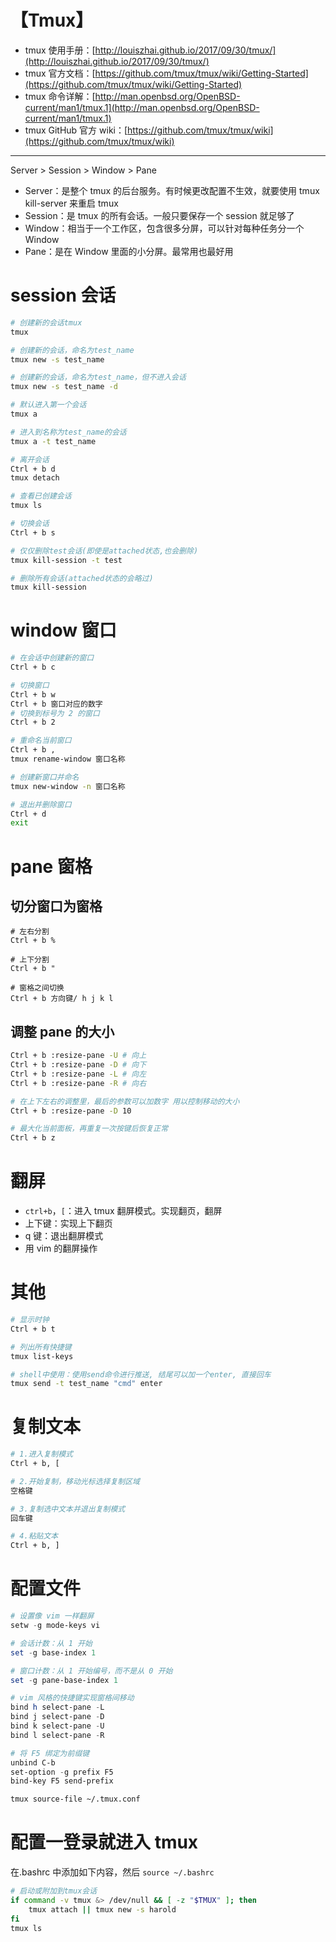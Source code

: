 # 【Tmux】

- tmux 使用手册：[http://louiszhai.github.io/2017/09/30/tmux/](http://louiszhai.github.io/2017/09/30/tmux/)
- tmux 官方文档：[https://github.com/tmux/tmux/wiki/Getting-Started](https://github.com/tmux/tmux/wiki/Getting-Started)
- tmux 命令详解：[http://man.openbsd.org/OpenBSD-current/man1/tmux.1](http://man.openbsd.org/OpenBSD-current/man1/tmux.1)
- tmux GitHub 官方 wiki：[https://github.com/tmux/tmux/wiki](https://github.com/tmux/tmux/wiki)

---

Server > Session > Window > Pane

- Server：是整个 tmux 的后台服务。有时候更改配置不生效，就要使用 tmux kill-server 来重启 tmux
- Session：是 tmux 的所有会话。一般只要保存一个 session 就足够了
- Window：相当于一个工作区，包含很多分屏，可以针对每种任务分一个 Window
- Pane：是在 Window 里面的小分屏。最常用也最好用

# session 会话

```bash
# 创建新的会话tmux
tmux

# 创建新的会话，命名为test_name
tmux new -s test_name

# 创建新的会话，命名为test_name，但不进入会话
tmux new -s test_name -d

# 默认进入第一个会话
tmux a

# 进入到名称为test_name的会话
tmux a -t test_name

# 离开会话
Ctrl + b d
tmux detach

# 查看已创建会话
tmux ls

# 切换会话
Ctrl + b s

# 仅仅删除test会话(即使是attached状态,也会删除)
tmux kill-session -t test

# 删除所有会话(attached状态的会略过)
tmux kill-session
```

# window 窗口

```bash
# 在会话中创建新的窗口
Ctrl + b c

# 切换窗口
Ctrl + b w
Ctrl + b 窗口对应的数字
# 切换到标号为 2 的窗口
Ctrl + b 2

# 重命名当前窗口
Ctrl + b ,
tmux rename-window 窗口名称

# 创建新窗口并命名
tmux new-window -n 窗口名称

# 退出并删除窗口
Ctrl + d
exit
```

# pane 窗格

## 切分窗口为窗格

```shell
# 左右分割
Ctrl + b %

# 上下分割
Ctrl + b "

# 窗格之间切换
Ctrl + b 方向键/ h j k l
```

## 调整 pane 的大小

```bash
Ctrl + b :resize-pane -U # 向上
Ctrl + b :resize-pane -D # 向下
Ctrl + b :resize-pane -L # 向左
Ctrl + b :resize-pane -R # 向右

# 在上下左右的调整里，最后的参数可以加数字 用以控制移动的大小
Ctrl + b :resize-pane -D 10

# 最大化当前面板，再重复一次按键后恢复正常
Ctrl + b z
```

# 翻屏

- `ctrl+b`，`[`：进入 tmux 翻屏模式。实现翻页，翻屏
- 上下键：实现上下翻页
- q 键：退出翻屏模式
- 用 vim 的翻屏操作

# 其他

```bash
# 显示时钟
Ctrl + b t

# 列出所有快捷键
tmux list-keys

# shell中使用：使用send命令进行推送, 结尾可以加一个enter, 直接回车
tmux send -t test_name "cmd" enter
```

# 复制文本

```bash
# 1.进入复制模式
Ctrl + b, [

# 2.开始复制，移动光标选择复制区域
空格键

# 3.复制选中文本并退出复制模式
回车键

# 4.粘贴文本
Ctrl + b, ]
```

# 配置文件

```powershell
# 设置像 vim 一样翻屏
setw -g mode-keys vi

# 会话计数：从 1 开始
set -g base-index 1

# 窗口计数：从 1 开始编号，而不是从 0 开始
set -g pane-base-index 1

# vim 风格的快捷键实现窗格间移动
bind h select-pane -L
bind j select-pane -D
bind k select-pane -U
bind l select-pane -R

# 将 F5 绑定为前缀键
unbind C-b
set-option -g prefix F5
bind-key F5 send-prefix
```

```bash
tmux source-file ~/.tmux.conf
```

# 配置一登录就进入 tmux

在.bashrc 中添加如下内容，然后 `source ~/.bashrc`

```bash
# 启动或附加到tmux会话
if command -v tmux &> /dev/null && [ -z "$TMUX" ]; then
    tmux attach || tmux new -s harold
fi
tmux ls
```
